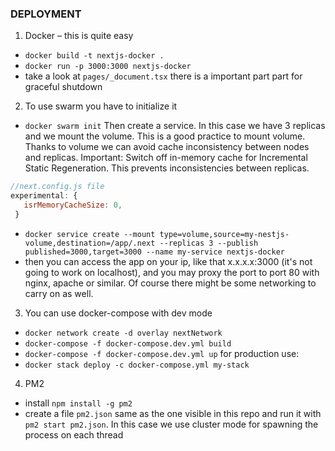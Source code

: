 ### DEPLOYMENT
 
1. Docker – this is quite easy
-  ```docker build -t nextjs-docker .```
- ```docker run -p 3000:3000 nextjs-docker```
- take a look at `pages/_document.tsx` there is a important part part for graceful shutdown
 
2. To use swarm you have to initialize it
- ```docker swarm init```
Then create a service. In this case we have 3 replicas and we mount the volume. This is a good practice to mount volume. Thanks to volume we can avoid cache inconsistency between nodes and replicas.
Important: Switch off in-memory cache for Incremental Static Regeneration. This prevents inconsistencies between replicas.
 
```javascript
//next.config.js file
experimental: {
   isrMemoryCacheSize: 0,
 }
 ```
 
- ```docker service create --mount type=volume,source=my-nestjs-volume,destination=/app/.next --replicas 3 --publish published=3000,target=3000 --name my-service nextjs-docker```
- then you can access the app on your ip, like that x.x.x.x:3000 (it's not going to work on localhost), and you may proxy the port to port 80 with nginx, apache or similar. Of course there might be some networking to carry on as well.
 
3. You can use docker-compose with dev mode
- ```docker network create -d overlay nextNetwork```
- ```docker-compose -f docker-compose.dev.yml build```
- ```docker-compose -f docker-compose.dev.yml up```
for production use:
- ```docker stack deploy -c docker-compose.yml my-stack```
 
4. PM2
- install ```npm install -g pm2```
- create a file ```pm2.json``` same as the one visible in this repo and run it with ```pm2 start pm2.json```. In this case we use cluster mode for spawning the process on each thread

